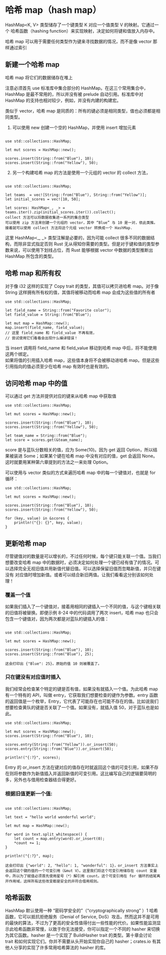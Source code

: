 # 哈希 map（hash map）
HashMap<K, V> 类型储存了一个键类型 K 对应一个值类型 V 的映射。它通过一个 哈希函数（hashing function）来实现映射，决定如何将键和值放入内存中。

哈希 map 可以用于需要任何类型作为键来寻找数据的情况，而不是像 vector 那样通过索引

## 新建一个哈希 map
哈希 map 将它们的数据储存在堆上  

注意必须首先 use 标准库中集合部分的 HashMap。在这三个常用集合中，HashMap 是最不常用的，所以并没有被 prelude 自动引用。标准库中对 HashMap 的支持也相对较少，例如，并没有内建的构建宏。

类似于 vector，哈希 map 是同质的：所有的键必须是相同类型，值也必须都是相同类型。
1. 可以使用 new 创建一个空的 HashMap，并使用 insert 增加元素
```

use std::collections::HashMap;

let mut scores = HashMap::new();

scores.insert(String::from("Blue"), 10);
scores.insert(String::from("Yellow"), 50);
```



2. 另一个构建哈希 map 的方法是使用一个元组的 vector 的 collect 方法，
```

use std::collections::HashMap;

let teams  = vec![String::from("Blue"), String::from("Yellow")];
let initial_scores = vec![10, 50];

let scores: HashMap<_, _> = teams.iter().zip(initial_scores.iter()).collect();
collect 方法可以将数据收集进一系列的集合类型
可以使用 zip 方法来创建一个元组的 vector，其中 “Blue” 与 10 是一对，依此类推。接着就可以使用 collect 方法将这个元组 vector 转换成一个 HashMap.

```

这里 HashMap<_, _> 类型注解是必要的，因为可能 collect 很多不同的数据结构，而除非显式指定否则 Rust 无从得知你需要的类型。但是对于键和值的类型参数来说，可以使用下划线占位，而 Rust 能够根据 vector 中数据的类型推断出 HashMap 所包含的类型。

## 哈希 map 和所有权
对于像 i32 这样的实现了 Copy trait 的类型，其值可以拷贝进哈希 map。对于像 String 这样拥有所有权的值，其值将被移动而哈希 map 会成为这些值的所有者

```
use std::collections::HashMap;

let field_name = String::from("Favorite color");
let field_value = String::from("Blue");

let mut map = HashMap::new();
map.insert(field_name, field_value);
// 这里 field_name 和 field_value 不再有效，
// 尝试使用它们看看会出现什么编译错误！
```
当 insert 调用将 field_name 和 field_value 移动到哈希 map 中后，将不能使用这两个绑定。  
如果将值的引用插入哈希 map，这些值本身将不会被移动进哈希 map。但是这些引用指向的值必须至少在哈希 map 有效时也是有效的。

## 访问哈希 map 中的值
可以通过 get 方法并提供对应的键来从哈希 map 中获取值
```
use std::collections::HashMap;

let mut scores = HashMap::new();

scores.insert(String::from("Blue"), 10);
scores.insert(String::from("Yellow"), 50);

let team_name = String::from("Blue");
let score = scores.get(&team_name);
```

score 是与蓝队分数相关的值，应为 Some(10)。因为 get 返回 Option<V>，所以结果被装进 Some；如果某个键在哈希 map 中没有对应的值，get 会返回 None。这时就要用某种第六章提到的方法之一来处理 Option。

可以使用与 vector 类似的方式来遍历哈希 map 中的每一个键值对，也就是 for 循环：
```
use std::collections::HashMap;

let mut scores = HashMap::new();

scores.insert(String::from("Blue"), 10);
scores.insert(String::from("Yellow"), 50);

for (key, value) in &scores {
    println!("{}: {}", key, value);
}
```

## 更新哈希 map
尽管键值对的数量是可以增长的，不过任何时候，每个键只能关联一个值。当我们想要改变哈希 map 中的数据时，必须决定如何处理一个键已经有值了的情况。可以选择完全无视旧值并用新值代替旧值。可以选择保留旧值而忽略新值，并只在键 没有 对应值时增加新值。或者可以结合新旧两值。让我们看看这分别该如何处理！

### 覆盖一个值

如果我们插入了一个键值对，接着用相同的键插入一个不同的值，与这个键相关联的旧值将被替换。即便示例 8-24 中的代码调用了两次 insert，哈希 map 也只会包含一个键值对，因为两次都是对蓝队的键插入的值：
```

use std::collections::HashMap;

let mut scores = HashMap::new();

scores.insert(String::from("Blue"), 10);
scores.insert(String::from("Blue"), 25);

这会打印出 {"Blue": 25}。原始的值 10 则被覆盖了。
```

### 只在键没有对应值时插入

我们经常会检查某个特定的键是否有值，如果没有就插入一个值。为此哈希 map 有一个特有的 API，叫做 entry，它获取我们想要检查的键作为参数。entry 函数的返回值是一个枚举，Entry，它代表了可能存在也可能不存在的值。比如说我们想要检查黄队的键是否关联了一个值。如果没有，就插入值 50，对于蓝队也是如此。
```
use std::collections::HashMap;

let mut scores = HashMap::new();
scores.insert(String::from("Blue"), 10);

scores.entry(String::from("Yellow")).or_insert(50);
scores.entry(String::from("Blue")).or_insert(50);

println!("{:?}", scores);
```
Entry 的 or_insert 方法在键对应的值存在时就返回这个值的可变引用，如果不存在则将参数作为新值插入并返回新值的可变引用。这比编写自己的逻辑要简明的多，另外也与借用检查器结合得更好。

### 根据旧值更新一个值:  
```

use std::collections::HashMap;

let text = "hello world wonderful world";

let mut map = HashMap::new();

for word in text.split_whitespace() {
    let count = map.entry(word).or_insert(0);
    *count += 1;
}

println!("{:?}", map);

这会打印出 {"world": 2, "hello": 1, "wonderful": 1}，or_insert 方法事实上会返回这个键的值的一个可变引用（&mut V）。这里我们将这个可变引用储存在 count 变量中，所以为了赋值必须首先使用星号（*）解引用 count。这个可变引用在 for 循环的结尾离开作用域，这样所有这些改变都是安全的并符合借用规则。
```

## 哈希函数
HashMap 默认使用一种 “密码学安全的”（“cryptographically strong” ）1 哈希函数，它可以抵抗拒绝服务（Denial of Service, DoS）攻击。然而这并不是可用的最快的算法，不过为了更高的安全性值得付出一些性能的代价。如果性能监测显示此哈希函数非常慢，以致于你无法接受，你可以指定一个不同的 hasher 来切换为其它函数。hasher 是一个实现了 BuildHasher trait 的类型。第十章会讨论 trait 和如何实现它们。你并不需要从头开始实现你自己的 hasher；crates.io 有其他人分享的实现了许多常用哈希算法的 hasher 的库。